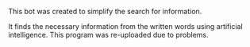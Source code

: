 This bot was created to simplify the search for information.

It finds the necessary information from the written words using artificial intelligence.
This program was re-uploaded due to problems.
